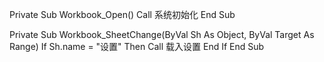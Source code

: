 
Private Sub Workbook_Open()
    Call 系统初始化
End Sub

Private Sub Workbook_SheetChange(ByVal Sh As Object, ByVal Target As Range)
    If Sh.name = "设置" Then
        Call 载入设置
    End If
End Sub